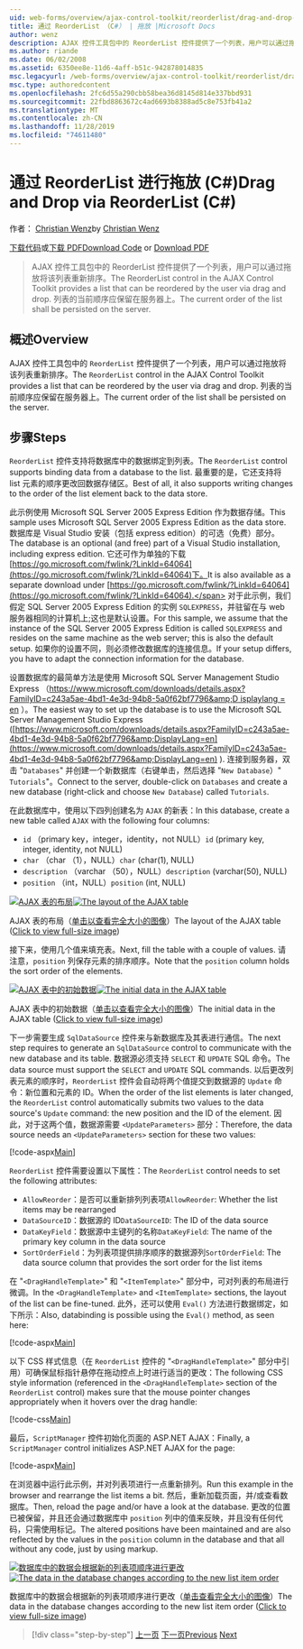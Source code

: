 ```yaml
---
uid: web-forms/overview/ajax-control-toolkit/reorderlist/drag-and-drop-via-reorderlist-cs
title: 通过 ReorderList （C#） | 拖放 |Microsoft Docs
author: wenz
description: AJAX 控件工具包中的 ReorderList 控件提供了一个列表，用户可以通过拖放将该列表重新排序。 列表的当前顺序应为 。
ms.author: riande
ms.date: 06/02/2008
ms.assetid: 6350ee8e-11d6-4aff-b51c-942878014835
msc.legacyurl: /web-forms/overview/ajax-control-toolkit/reorderlist/drag-and-drop-via-reorderlist-cs
msc.type: authoredcontent
ms.openlocfilehash: 2fc6d55a290cbb58bea36d8145d814e337bbd931
ms.sourcegitcommit: 22fbd8863672c4ad6693b8388ad5c8e753fb41a2
ms.translationtype: MT
ms.contentlocale: zh-CN
ms.lasthandoff: 11/28/2019
ms.locfileid: "74611480"
---
```

# <a name="drag-and-drop-via-reorderlist-c"></a><span data-ttu-id="f6da1-104">通过 ReorderList 进行拖放 (C#)</span><span class="sxs-lookup"><span data-stu-id="f6da1-104">Drag and Drop via ReorderList (C#)</span></span>

<span data-ttu-id="f6da1-105">作者： [Christian Wenz](https://github.com/wenz)</span><span class="sxs-lookup"><span data-stu-id="f6da1-105">by [Christian Wenz](https://github.com/wenz)</span></span>

<span data-ttu-id="f6da1-106">[下载代码](https://download.microsoft.com/download/9/3/f/93f8daea-bebd-4821-833b-95205389c7d0/ReorderList5.cs.zip)或[下载 PDF](https://download.microsoft.com/download/2/d/c/2dc10e34-6983-41d4-9c08-f78f5387d32b/reorderlist5CS.pdf)</span><span class="sxs-lookup"><span data-stu-id="f6da1-106">[Download Code](https://download.microsoft.com/download/9/3/f/93f8daea-bebd-4821-833b-95205389c7d0/ReorderList5.cs.zip) or [Download PDF](https://download.microsoft.com/download/2/d/c/2dc10e34-6983-41d4-9c08-f78f5387d32b/reorderlist5CS.pdf)</span></span>

> <span data-ttu-id="f6da1-107">AJAX 控件工具包中的 ReorderList 控件提供了一个列表，用户可以通过拖放将该列表重新排序。</span><span class="sxs-lookup"><span data-stu-id="f6da1-107">The ReorderList control in the AJAX Control Toolkit provides a list that can be reordered by the user via drag and drop.</span></span> <span data-ttu-id="f6da1-108">列表的当前顺序应保留在服务器上。</span><span class="sxs-lookup"><span data-stu-id="f6da1-108">The current order of the list shall be persisted on the server.</span></span>

## <a name="overview"></a><span data-ttu-id="f6da1-109">概述</span><span class="sxs-lookup"><span data-stu-id="f6da1-109">Overview</span></span>

<span data-ttu-id="f6da1-110">AJAX 控件工具包中的 `ReorderList` 控件提供了一个列表，用户可以通过拖放将该列表重新排序。</span><span class="sxs-lookup"><span data-stu-id="f6da1-110">The `ReorderList` control in the AJAX Control Toolkit provides a list that can be reordered by the user via drag and drop.</span></span> <span data-ttu-id="f6da1-111">列表的当前顺序应保留在服务器上。</span><span class="sxs-lookup"><span data-stu-id="f6da1-111">The current order of the list shall be persisted on the server.</span></span>

## <a name="steps"></a><span data-ttu-id="f6da1-112">步骤</span><span class="sxs-lookup"><span data-stu-id="f6da1-112">Steps</span></span>

<span data-ttu-id="f6da1-113">`ReorderList` 控件支持将数据库中的数据绑定到列表。</span><span class="sxs-lookup"><span data-stu-id="f6da1-113">The `ReorderList` control supports binding data from a database to the list.</span></span> <span data-ttu-id="f6da1-114">最重要的是，它还支持将 list 元素的顺序更改回数据存储区。</span><span class="sxs-lookup"><span data-stu-id="f6da1-114">Best of all, it also supports writing changes to the order of the list element back to the data store.</span></span>

<span data-ttu-id="f6da1-115">此示例使用 Microsoft SQL Server 2005 Express Edition 作为数据存储。</span><span class="sxs-lookup"><span data-stu-id="f6da1-115">This sample uses Microsoft SQL Server 2005 Express Edition as the data store.</span></span> <span data-ttu-id="f6da1-116">数据库是 Visual Studio 安装（包括 express edition）的可选（免费）部分。</span><span class="sxs-lookup"><span data-stu-id="f6da1-116">The database is an optional (and free) part of a Visual Studio installation, including express edition.</span></span> <span data-ttu-id="f6da1-117">它还可作为单独的下载[https://go.microsoft.com/fwlink/?LinkId=64064](https://go.microsoft.com/fwlink/?LinkId=64064)下。</span><span class="sxs-lookup"><span data-stu-id="f6da1-117">It is also available as a separate download under [https://go.microsoft.com/fwlink/?LinkId=64064](https://go.microsoft.com/fwlink/?LinkId=64064).</span></span> <span data-ttu-id="f6da1-118">对于此示例，我们假定 SQL Server 2005 Express Edition 的实例 `SQLEXPRESS`，并驻留在与 web 服务器相同的计算机上;这也是默认设置。</span><span class="sxs-lookup"><span data-stu-id="f6da1-118">For this sample, we assume that the instance of the SQL Server 2005 Express Edition is called `SQLEXPRESS` and resides on the same machine as the web server; this is also the default setup.</span></span> <span data-ttu-id="f6da1-119">如果你的设置不同，则必须修改数据库的连接信息。</span><span class="sxs-lookup"><span data-stu-id="f6da1-119">If your setup differs, you have to adapt the connection information for the database.</span></span>

<span data-ttu-id="f6da1-120">设置数据库的最简单方法是使用 Microsoft SQL Server Management Studio Express （[https://www.microsoft.com/downloads/details.aspx?FamilyID=c243a5ae-4bd1-4e3d-94b8-5a0f62bf7796&amp;D isplaylang = en](https://www.microsoft.com/downloads/details.aspx?FamilyID=c243a5ae-4bd1-4e3d-94b8-5a0f62bf7796&amp;DisplayLang=en) ）。</span><span class="sxs-lookup"><span data-stu-id="f6da1-120">The easiest way to set up the database is to use the Microsoft SQL Server Management Studio Express ([https://www.microsoft.com/downloads/details.aspx?FamilyID=c243a5ae-4bd1-4e3d-94b8-5a0f62bf7796&amp;DisplayLang=en](https://www.microsoft.com/downloads/details.aspx?FamilyID=c243a5ae-4bd1-4e3d-94b8-5a0f62bf7796&amp;DisplayLang=en) ).</span></span> <span data-ttu-id="f6da1-121">连接到服务器，双击 "`Databases`" 并创建一个新数据库（右键单击，然后选择 "`New Database`）" `Tutorials`"。</span><span class="sxs-lookup"><span data-stu-id="f6da1-121">Connect to the server, double-click on `Databases` and create a new database (right-click and choose `New Database`) called `Tutorials`.</span></span>

<span data-ttu-id="f6da1-122">在此数据库中，使用以下四列创建名为 `AJAX` 的新表：</span><span class="sxs-lookup"><span data-stu-id="f6da1-122">In this database, create a new table called `AJAX` with the following four columns:</span></span>

- <span data-ttu-id="f6da1-123">`id` （primary key，integer，identity，not NULL）</span><span class="sxs-lookup"><span data-stu-id="f6da1-123">`id` (primary key, integer, identity, not NULL)</span></span>
- <span data-ttu-id="f6da1-124">`char` （char （1），NULL）</span><span class="sxs-lookup"><span data-stu-id="f6da1-124">`char` (char(1), NULL)</span></span>
- <span data-ttu-id="f6da1-125">`description` （varchar （50），NULL）</span><span class="sxs-lookup"><span data-stu-id="f6da1-125">`description` (varchar(50), NULL)</span></span>
- <span data-ttu-id="f6da1-126">`position` （int，NULL）</span><span class="sxs-lookup"><span data-stu-id="f6da1-126">`position` (int, NULL)</span></span>

<span data-ttu-id="f6da1-127">[![AJAX 表的布局](drag-and-drop-via-reorderlist-cs/_static/image2.png)](drag-and-drop-via-reorderlist-cs/_static/image1.png)</span><span class="sxs-lookup"><span data-stu-id="f6da1-127">[![The layout of the AJAX table](drag-and-drop-via-reorderlist-cs/_static/image2.png)](drag-and-drop-via-reorderlist-cs/_static/image1.png)</span></span>

<span data-ttu-id="f6da1-128">AJAX 表的布局（[单击以查看完全大小的图像](drag-and-drop-via-reorderlist-cs/_static/image3.png)）</span><span class="sxs-lookup"><span data-stu-id="f6da1-128">The layout of the AJAX table ([Click to view full-size image](drag-and-drop-via-reorderlist-cs/_static/image3.png))</span></span>

<span data-ttu-id="f6da1-129">接下来，使用几个值来填充表。</span><span class="sxs-lookup"><span data-stu-id="f6da1-129">Next, fill the table with a couple of values.</span></span> <span data-ttu-id="f6da1-130">请注意，`position` 列保存元素的排序顺序。</span><span class="sxs-lookup"><span data-stu-id="f6da1-130">Note that the `position` column holds the sort order of the elements.</span></span>

<span data-ttu-id="f6da1-131">[![AJAX 表中的初始数据](drag-and-drop-via-reorderlist-cs/_static/image5.png)](drag-and-drop-via-reorderlist-cs/_static/image4.png)</span><span class="sxs-lookup"><span data-stu-id="f6da1-131">[![The initial data in the AJAX table](drag-and-drop-via-reorderlist-cs/_static/image5.png)](drag-and-drop-via-reorderlist-cs/_static/image4.png)</span></span>

<span data-ttu-id="f6da1-132">AJAX 表中的初始数据（[单击以查看完全大小的图像](drag-and-drop-via-reorderlist-cs/_static/image6.png)）</span><span class="sxs-lookup"><span data-stu-id="f6da1-132">The initial data in the AJAX table ([Click to view full-size image](drag-and-drop-via-reorderlist-cs/_static/image6.png))</span></span>

<span data-ttu-id="f6da1-133">下一步需要生成 `SqlDataSource` 控件来与新数据库及其表进行通信。</span><span class="sxs-lookup"><span data-stu-id="f6da1-133">The next step requires to generate an `SqlDataSource` control to communicate with the new database and its table.</span></span> <span data-ttu-id="f6da1-134">数据源必须支持 `SELECT` 和 `UPDATE` SQL 命令。</span><span class="sxs-lookup"><span data-stu-id="f6da1-134">The data source must support the `SELECT` and `UPDATE` SQL commands.</span></span> <span data-ttu-id="f6da1-135">以后更改列表元素的顺序时，`ReorderList` 控件会自动将两个值提交到数据源的 `Update` 命令：新位置和元素的 ID。</span><span class="sxs-lookup"><span data-stu-id="f6da1-135">When the order of the list elements is later changed, the `ReorderList` control automatically submits two values to the data source's `Update` command: the new position and the ID of the element.</span></span> <span data-ttu-id="f6da1-136">因此，对于这两个值，数据源需要 `<UpdateParameters>` 部分：</span><span class="sxs-lookup"><span data-stu-id="f6da1-136">Therefore, the data source needs an `<UpdateParameters>` section for these two values:</span></span>

[!code-aspx[Main](drag-and-drop-via-reorderlist-cs/samples/sample1.aspx)]

<span data-ttu-id="f6da1-137">`ReorderList` 控件需要设置以下属性：</span><span class="sxs-lookup"><span data-stu-id="f6da1-137">The `ReorderList` control needs to set the following attributes:</span></span>

- <span data-ttu-id="f6da1-138">`AllowReorder`：是否可以重新排列列表项</span><span class="sxs-lookup"><span data-stu-id="f6da1-138">`AllowReorder`: Whether the list items may be rearranged</span></span>
- <span data-ttu-id="f6da1-139">`DataSourceID`：数据源的 ID</span><span class="sxs-lookup"><span data-stu-id="f6da1-139">`DataSourceID`: The ID of the data source</span></span>
- <span data-ttu-id="f6da1-140">`DataKeyField`：数据源中主键列的名称</span><span class="sxs-lookup"><span data-stu-id="f6da1-140">`DataKeyField`: The name of the primary key column in the data source</span></span>
- <span data-ttu-id="f6da1-141">`SortOrderField`：为列表项提供排序顺序的数据源列</span><span class="sxs-lookup"><span data-stu-id="f6da1-141">`SortOrderField`: The data source column that provides the sort order for the list items</span></span>

<span data-ttu-id="f6da1-142">在 "`<DragHandleTemplate>`" 和 "`<ItemTemplate>`" 部分中，可对列表的布局进行微调。</span><span class="sxs-lookup"><span data-stu-id="f6da1-142">In the `<DragHandleTemplate>` and `<ItemTemplate>` sections, the layout of the list can be fine-tuned.</span></span> <span data-ttu-id="f6da1-143">此外，还可以使用 `Eval()` 方法进行数据绑定，如下所示：</span><span class="sxs-lookup"><span data-stu-id="f6da1-143">Also, databinding is possible using the `Eval()` method, as seen here:</span></span>

[!code-aspx[Main](drag-and-drop-via-reorderlist-cs/samples/sample2.aspx)]

<span data-ttu-id="f6da1-144">以下 CSS 样式信息（在 `ReorderList` 控件的 "`<DragHandleTemplate>`" 部分中引用）可确保鼠标指针悬停在拖动控点上时进行适当的更改：</span><span class="sxs-lookup"><span data-stu-id="f6da1-144">The following CSS style information (referenced in the `<DragHandleTemplate>` section of the `ReorderList` control) makes sure that the mouse pointer changes appropriately when it hovers over the drag handle:</span></span>

[!code-css[Main](drag-and-drop-via-reorderlist-cs/samples/sample3.css)]

<span data-ttu-id="f6da1-145">最后，`ScriptManager` 控件初始化页面的 ASP.NET AJAX：</span><span class="sxs-lookup"><span data-stu-id="f6da1-145">Finally, a `ScriptManager` control initializes ASP.NET AJAX for the page:</span></span>

[!code-aspx[Main](drag-and-drop-via-reorderlist-cs/samples/sample4.aspx)]

<span data-ttu-id="f6da1-146">在浏览器中运行此示例，并对列表项进行一点重新排列。</span><span class="sxs-lookup"><span data-stu-id="f6da1-146">Run this example in the browser and rearrange the list items a bit.</span></span> <span data-ttu-id="f6da1-147">然后，重新加载页面，并/或查看数据库。</span><span class="sxs-lookup"><span data-stu-id="f6da1-147">Then, reload the page and/or have a look at the database.</span></span> <span data-ttu-id="f6da1-148">更改的位置已被保留，并且还会通过数据库中 `position` 列中的值来反映，并且没有任何代码，只需使用标记。</span><span class="sxs-lookup"><span data-stu-id="f6da1-148">The altered positions have been maintained and are also reflected by the values in the `position` column in the database and that all without any code, just by using markup.</span></span>

<span data-ttu-id="f6da1-149">[![数据库中的数据会根据新的列表项顺序进行更改](drag-and-drop-via-reorderlist-cs/_static/image8.png)](drag-and-drop-via-reorderlist-cs/_static/image7.png)</span><span class="sxs-lookup"><span data-stu-id="f6da1-149">[![The data in the database changes according to the new list item order](drag-and-drop-via-reorderlist-cs/_static/image8.png)](drag-and-drop-via-reorderlist-cs/_static/image7.png)</span></span>

<span data-ttu-id="f6da1-150">数据库中的数据会根据新的列表项顺序进行更改（[单击查看完全大小的图像](drag-and-drop-via-reorderlist-cs/_static/image9.png)）</span><span class="sxs-lookup"><span data-stu-id="f6da1-150">The data in the database changes according to the new list item order ([Click to view full-size image](drag-and-drop-via-reorderlist-cs/_static/image9.png))</span></span>

> [!div class="step-by-step"]
> <span data-ttu-id="f6da1-151">[上一页](using-postbacks-with-reorderlist-cs.md)
> [下一页](using-postbacks-with-reorderlist-vb.md)</span><span class="sxs-lookup"><span data-stu-id="f6da1-151">[Previous](using-postbacks-with-reorderlist-cs.md)
[Next](using-postbacks-with-reorderlist-vb.md)</span></span>
